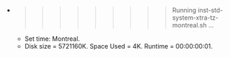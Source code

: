 * >>>>>>>>> Running inst-std-system-xtra-tz-montreal.sh ...
  * Set time: Montreal.
  * Disk size = 5721160K. Space Used = 4K. Runtime = 00:00:00:01.
